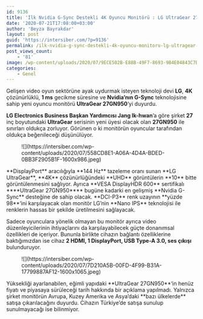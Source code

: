 ```yaml
---
id: 9136
title: 'İlk Nvidia G-Sync Destekli 4K Oyuncu Monitörü : LG UltraGear 27GN950'
date: '2020-07-21T17:08:00+03:00'
author: 'Beyza Bayrakdar'
layout: post
guid: 'https://intersiber.com/?p=9136'
permalink: /ilk-nvidia-g-sync-destekli-4k-oyuncu-monitoru-lg-ultragear-27gn950/
post_views_count:
    - '81'
image: /wp-content/uploads/2020/07/9ECE502B-E88B-49F7-8693-9B4E04843C7B.jpeg
categories:
    - Genel
---
```


Gelişen video oyun sektörüne ayak uydurmak isteyen teknoloji devi **LG**, **4K** çözünürlüklü, **1 ms** gecikme süresine ve **Nvidia’nın G-Sync** teknolojisine sahip yeni oyuncu monitörü **UltraGear 27GN950**‘yi duyurdu.

**LG Electronics Business Başkan Yardımcısı Jang Ik-hwan**’a göre şirket **27** inç boyutundaki **UltraGear** serisinin yeni üyesi olacak olan **27GN950** ile sınırları oldukça zorluyor. Görünen o ki monitörün oyuncular tarafından oldukça beğenileceği düşünülüyor.

<figure class="wp-block-image size-large">![](https://intersiber.com/wp-content/uploads/2020/07/558CD8E1-A06A-4D4A-BDED-0BB3F2905B1F-1600x986.jpeg)</figure>**DisplayPort** aracılığıyla **144 Hz** tazeleme oranı sunan **LG UltraGear**, **4K** çözünürlüğündeki **UHD** görüntülerin **10** bitte görüntülenmesini sağlıyor. Ayrıca **VESA DisplayHDR 600** sertifikalı ****UltraGear 27GN950**** bugüne kadarki en gelişmiş **Nvidia G-Sync** desteğine de sahip olacak. **DCI-P3** renk uzayının **yüzde 98**‘ini karşılayacak olan monitör LG’nin **Nano IPS** teknolojisi ile renklerin hassas bir şekilde üretilmesini sağlayacak.

Sadece oyunculara yönelik olmayan bu monitör ayrıca video düzenleyicilerinin ihtiyaçlarını da karşılayabilecek güçte donanımsal özellikleri de içeriyor. Bununla birlikte cihazın bağlantı özelliklerine baktığımızdan ise cihaz **2 HDMI, 1 DisplayPort, USB Type-A 3.0, ses çıkışı** bulunduruyor.

<figure class="wp-block-image size-large">![](https://intersiber.com/wp-content/uploads/2020/07/7D210A5B-00FD-4F99-B31A-17799887AF12-1600x1065.jpeg)</figure>Yüksekliği ayarlanabilen, eğimli yapıdaki **UltraGear 27GN950**‘in henüz fiyatı ve piyasaya sürüleceği tarih hakkında bir açıklama yapılmadı. Yalnızca şirket monitörün Avrupa, Kuzey Amerika ve Asya’daki **bazı ülkelerde** satışa çıkarılacağını duyurdu. Cihazın Türkiye’de satışa sunulup sunulmayacağı ise bilinmiyor.